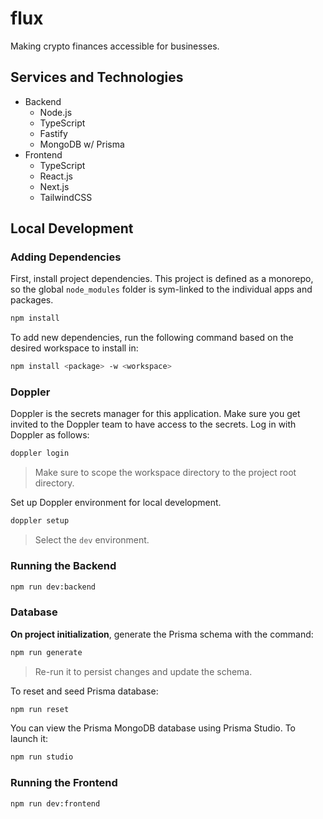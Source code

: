 # flux

Making crypto finances accessible for businesses.

## Services and Technologies

- Backend
  - Node.js
  - TypeScript
  - Fastify
  - MongoDB w/ Prisma
- Frontend
  - TypeScript
  - React.js
  - Next.js
  - TailwindCSS

## Local Development

### Adding Dependencies

First, install project dependencies. This project is defined as a monorepo, so the global `node_modules` folder is sym-linked to the individual apps and packages.

```sh
npm install
```

To add new dependencies, run the following command based on the desired workspace to install in:

```sh
npm install <package> -w <workspace>
```

### Doppler 

Doppler is the secrets manager for this application. Make sure you get invited to the Doppler team to have access to the secrets. Log in with Doppler as follows:

```sh
doppler login
```

> Make sure to scope the workspace directory to the project root directory.

Set up Doppler environment for local development.

```sh
doppler setup
```

> Select the `dev` environment.

### Running the Backend

```sh
npm run dev:backend
```

### Database

**On project initialization**, generate the Prisma schema with the command:

```sh
npm run generate
```

> Re-run it to persist changes and update the schema.

To reset and seed Prisma database:

```sh
npm run reset
```

You can view the Prisma MongoDB database using Prisma Studio. To launch it:

```sh
npm run studio
```

### Running the Frontend

```sh
npm run dev:frontend
```
